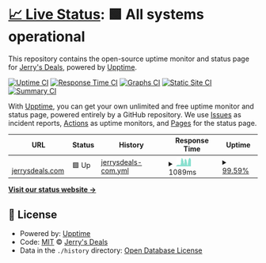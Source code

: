 # [📈 Live Status](https://status.jerrysdeals.com): <!--live status--> **🟩 All systems operational**

This repository contains the open-source uptime monitor and status page for [Jerry's Deals](https://jerrysdeals.com), powered by [Upptime](https://github.com/upptime/upptime).

[![Uptime CI](https://github.com/Jerrys-Deals/upptime/workflows/Uptime%20CI/badge.svg)](https://github.com/Jerrys-Deals/upptime/actions?query=workflow%3A%22Uptime+CI%22)
[![Response Time CI](https://github.com/Jerrys-Deals/upptime/workflows/Response%20Time%20CI/badge.svg)](https://github.com/Jerrys-Deals/upptime/actions?query=workflow%3A%22Response+Time+CI%22)
[![Graphs CI](https://github.com/Jerrys-Deals/upptime/workflows/Graphs%20CI/badge.svg)](https://github.com/Jerrys-Deals/upptime/actions?query=workflow%3A%22Graphs+CI%22)
[![Static Site CI](https://github.com/Jerrys-Deals/upptime/workflows/Static%20Site%20CI/badge.svg)](https://github.com/Jerrys-Deals/upptime/actions?query=workflow%3A%22Static+Site+CI%22)
[![Summary CI](https://github.com/Jerrys-Deals/upptime/workflows/Summary%20CI/badge.svg)](https://github.com/Jerrys-Deals/upptime/actions?query=workflow%3A%22Summary+CI%22)

With [Upptime](https://upptime.js.org), you can get your own unlimited and free uptime monitor and status page, powered entirely by a GitHub repository. We use [Issues](https://github.com/Jerrys-Deals/upptime/issues) as incident reports, [Actions](https://github.com/Jerrys-Deals/upptime/actions) as uptime monitors, and [Pages](https://status.jerrysdeals.com) for the status page.

<!--start: status pages-->
<!-- This summary is generated by Upptime (https://github.com/upptime/upptime) -->
<!-- Do not edit this manually, your changes will be overwritten -->
<!-- prettier-ignore -->
| URL | Status | History | Response Time | Uptime |
| --- | ------ | ------- | ------------- | ------ |
| <img alt="" src="https://icons.duckduckgo.com/ip3/null.ico" height="13"> [jerrysdeals.com](https:/jerrysdeals.com) | 🟩 Up | [jerrysdeals-com.yml](https://github.com/Jerrys-Deals/upptime/commits/HEAD/history/jerrysdeals-com.yml) | <details><summary><img alt="Response time graph" src="./graphs/jerrysdeals-com/response-time-week.png" height="20"> 1089ms</summary><br><a href="https://status.jerrysdeals.com/history/jerrysdeals-com"><img alt="Response time 675" src="https://img.shields.io/endpoint?url=https%3A%2F%2Fraw.githubusercontent.com%2FJerrys-Deals%2Fupptime%2FHEAD%2Fapi%2Fjerrysdeals-com%2Fresponse-time.json"></a><br><a href="https://status.jerrysdeals.com/history/jerrysdeals-com"><img alt="24-hour response time 1574" src="https://img.shields.io/endpoint?url=https%3A%2F%2Fraw.githubusercontent.com%2FJerrys-Deals%2Fupptime%2FHEAD%2Fapi%2Fjerrysdeals-com%2Fresponse-time-day.json"></a><br><a href="https://status.jerrysdeals.com/history/jerrysdeals-com"><img alt="7-day response time 1089" src="https://img.shields.io/endpoint?url=https%3A%2F%2Fraw.githubusercontent.com%2FJerrys-Deals%2Fupptime%2FHEAD%2Fapi%2Fjerrysdeals-com%2Fresponse-time-week.json"></a><br><a href="https://status.jerrysdeals.com/history/jerrysdeals-com"><img alt="30-day response time 1027" src="https://img.shields.io/endpoint?url=https%3A%2F%2Fraw.githubusercontent.com%2FJerrys-Deals%2Fupptime%2FHEAD%2Fapi%2Fjerrysdeals-com%2Fresponse-time-month.json"></a><br><a href="https://status.jerrysdeals.com/history/jerrysdeals-com"><img alt="1-year response time 675" src="https://img.shields.io/endpoint?url=https%3A%2F%2Fraw.githubusercontent.com%2FJerrys-Deals%2Fupptime%2FHEAD%2Fapi%2Fjerrysdeals-com%2Fresponse-time-year.json"></a></details> | <details><summary><a href="https://status.jerrysdeals.com/history/jerrysdeals-com">99.59%</a></summary><a href="https://status.jerrysdeals.com/history/jerrysdeals-com"><img alt="All-time uptime 98.86%" src="https://img.shields.io/endpoint?url=https%3A%2F%2Fraw.githubusercontent.com%2FJerrys-Deals%2Fupptime%2FHEAD%2Fapi%2Fjerrysdeals-com%2Fuptime.json"></a><br><a href="https://status.jerrysdeals.com/history/jerrysdeals-com"><img alt="24-hour uptime 100.00%" src="https://img.shields.io/endpoint?url=https%3A%2F%2Fraw.githubusercontent.com%2FJerrys-Deals%2Fupptime%2FHEAD%2Fapi%2Fjerrysdeals-com%2Fuptime-day.json"></a><br><a href="https://status.jerrysdeals.com/history/jerrysdeals-com"><img alt="7-day uptime 99.59%" src="https://img.shields.io/endpoint?url=https%3A%2F%2Fraw.githubusercontent.com%2FJerrys-Deals%2Fupptime%2FHEAD%2Fapi%2Fjerrysdeals-com%2Fuptime-week.json"></a><br><a href="https://status.jerrysdeals.com/history/jerrysdeals-com"><img alt="30-day uptime 99.87%" src="https://img.shields.io/endpoint?url=https%3A%2F%2Fraw.githubusercontent.com%2FJerrys-Deals%2Fupptime%2FHEAD%2Fapi%2Fjerrysdeals-com%2Fuptime-month.json"></a><br><a href="https://status.jerrysdeals.com/history/jerrysdeals-com"><img alt="1-year uptime 98.86%" src="https://img.shields.io/endpoint?url=https%3A%2F%2Fraw.githubusercontent.com%2FJerrys-Deals%2Fupptime%2FHEAD%2Fapi%2Fjerrysdeals-com%2Fuptime-year.json"></a></details>

<!--end: status pages-->

[**Visit our status website →**](https://status.jerrysdeals.com)

## 📄 License

- Powered by: [Upptime](https://github.com/upptime/upptime)
- Code: [MIT](./LICENSE) © [Jerry's Deals](https://jerrysdeals.com)
- Data in the `./history` directory: [Open Database License](https://opendatacommons.org/licenses/odbl/1-0/)
